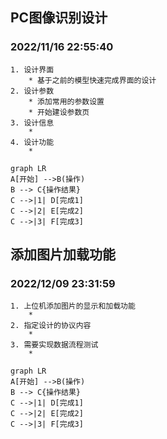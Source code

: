 <span id="0"></span>
## PC图像识别设计
### 2022/11/16 22:55:40
    1. 设计界面
        * 基于之前的模型快速完成界面的设计
    2. 设计参数
        * 添加常用的参数设置
        * 开始建设参数页
    3. 设计信息
        * 
    4. 设计功能
        * 
```mermaid
graph LR
A[开始] -->B(操作)
B --> C{操作结果}
C -->|1| D[完成1]
C -->|2| E[完成2]
C -->|3| F[完成3]
```

<span id="21"></span>
## 添加图片加载功能
### 2022/12/09 23:31:59
    1. 上位机添加图片的显示和加载功能
        * 
    2. 指定设计的协议内容
        * 
    3. 需要实现数据流程测试
        * 
```mermaid
graph LR
A[开始] -->B(操作)
B --> C{操作结果}
C -->|1| D[完成1]
C -->|2| E[完成2]
C -->|3| F[完成3]
```